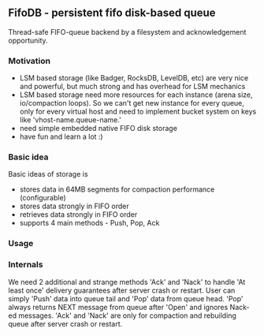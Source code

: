 ## FifoDB - persistent fifo disk-based queue

Thread-safe FIFO-queue backend by a filesystem and acknowledgement opportunity.

### Motivation

- LSM based storage (like Badger, RocksDB, LevelDB, etc) are very nice and powerful, but much strong and has overhead for LSM mechanics
- LSM based storage need more resources for each instance (arena size, io/compaction loops). So we can't get new instance for every queue, only for every virtual host and need to implement bucket system on keys like 'vhost-name.queue-name.'
- need simple embedded native FIFO disk storage
- have fun and learn a lot :)


### Basic idea
Basic ideas of storage is
- stores data in 64MB segments for compaction performance (configurable)
- stores data strongly in FIFO order
- retrieves data strongly in FIFO order
- supports 4 main methods - Push, Pop, Ack

### Usage



### Internals
We need 2 additional and strange methods 'Ack' and 'Nack' to handle 'At least once' delivery guarantees after server crash or restart.
User can simply 'Push' data into queue tail and 'Pop' data from queue head.
'Pop' always returns NEXT message from queue after 'Open' and ignores Nack-ed messages. 'Ack' and 'Nack' are only for compaction
and rebuilding queue after server crash or restart.